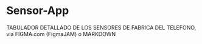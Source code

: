 # Sensor-App
TABULADOR DETALLADO DE LOS SENSORES DE FABRICA DEL TELEFONO, via FIGMA.com (FigmaJAM) o  MARKDOWN
